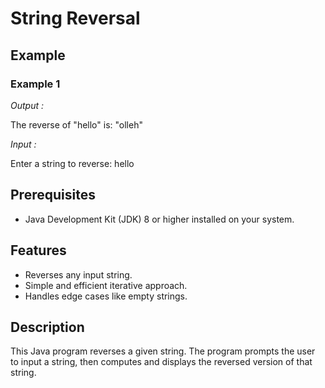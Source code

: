 # String Reversal

## Example
### Example 1
*Output :*

The reverse of "hello" is: "olleh"

*Input :*

Enter a string to reverse: hello

## Prerequisites

- Java Development Kit (JDK) 8 or higher installed on your system.

## Features

- Reverses any input string.
- Simple and efficient iterative approach.
- Handles edge cases like empty strings.

## Description

This Java program reverses a given string. The program prompts the user to input a string, then computes and displays the reversed version of that string.
